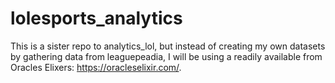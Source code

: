 # lolesports_analytics
This is a sister repo to analytics_lol, but instead of creating my own datasets by gathering data from leaguepeadia, I will be using a readily available from Oracles Elixers: https://oracleselixir.com/.
